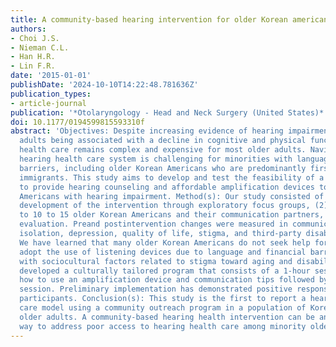 ```yaml
---
title: A community-based hearing intervention for older Korean americans
authors:
- Choi J.S.
- Nieman C.L.
- Han H.R.
- Lin F.R.
date: '2015-01-01'
publishDate: '2024-10-10T14:22:48.781636Z'
publication_types:
- article-journal
publication: '*Otolaryngology - Head and Neck Surgery (United States)*'
doi: 10.1177/0194599815593310f
abstract: 'Objectives: Despite increasing evidence of hearing impairment in older
  adults being associated with a decline in cognitive and physical function, hearing
  health care remains complex and expensive for most older adults. Navigating the
  hearing health care system is challenging for minorities with language and cultural
  barriers, including older Korean Americans who are predominantly first-generation
  immigrants. This study aims to develop and test the feasibility of a pilot intervention
  to provide hearing counseling and affordable amplification devices to older Korean
  Americans with hearing impairment. Method(s): Our study consisted of 3 stages: (1)
  development of the intervention through exploratory focus groups, (2) trial of intervention
  to 10 to 15 older Korean Americans and their communication partners, and (3) qualitative
  evaluation. Preand postintervention changes were measured in communication, social
  isolation, depression, quality of life, stigma, and third-party disability. Result(s):
  We have learned that many older Korean Americans do not seek help for hearing or
  adopt the use of listening devices due to language and financial barriers along
  with sociocultural factors related to stigma toward aging and disability. We have
  developed a culturally tailored program that consists of a 1-hour session that teaches
  how to use an amplification device and communication tips followed by a group practice
  session. Preliminary implementation has demonstrated positive responses from the
  participants. Conclusion(s): This study is the first to report a hearing health
  care model using a community outreach program in a population of Korean American
  older adults. A community-based hearing health intervention can be an effective
  way to address poor access to hearing health care among minority older adults.'
---
```

